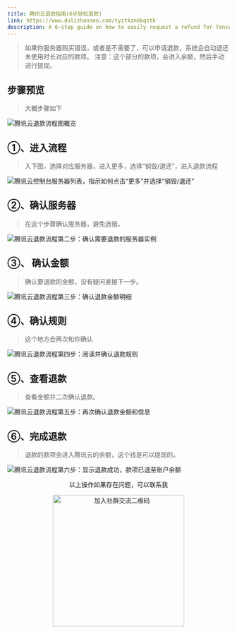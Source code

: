 ```yaml
---
title: 腾讯云退款指南(6步轻松退款)
link: https://www.dulizhanseo.com/tyztkzn6bqstk
description: A 6-step guide on how to easily request a refund for Tencent Cloud servers if purchased by mistake or no longer needed. Covers initiating the refund, confirming server and amount, understanding rules, and checking the refund status. Funds are returned to the account balance for withdrawal.
---
```


> 如果你服务器购买错误，或者是不需要了，可以申请退款，系统会自动退还未使用时长对应的款项。
> 注意：这个部分的款项，会进入余额，然后手动进行提现。

## 步骤预览 

> 大概步骤如下

![腾讯云退款流程图概览](https://cos.files.maozhishi.com/public/attachments/xsj/2023-11-12-1699770009646.png)

## ①、进入流程 

> 入下图，选择对应服务器，进入更多，选择“销毁/退还”，进入退款流程

![腾讯云控制台服务器列表，指示如何点击“更多”并选择“销毁/退还”](https://cos.files.maozhishi.com/public/attachments/xsj/2023-11-12-1699770009647.png)

## ②、确认服务器 

> 在这个步骤确认服务器，避免选错。

![腾讯云退款流程第二步：确认需要退款的服务器实例](https://cos.files.maozhishi.com/public/attachments/xsj/2023-11-12-1699770009650.png)

## ③、 确认金额 

> 确认要退款的金额，没有疑问直接下一步。

![腾讯云退款流程第三步：确认退款金额明细](https://cos.files.maozhishi.com/public/attachments/xsj/2023-11-12-1699770009654.png)

## ④、确认规则 

> 这个地方会再次和你确认

![腾讯云退款流程第四步：阅读并确认退款规则](https://cos.files.maozhishi.com/public/attachments/xsj/2023-11-12-1699770009648.png)

## ⑤、查看退款 

> 查看金额并二次确认退款。

![腾讯云退款流程第五步：再次确认退款金额和信息](https://cos.files.maozhishi.com/public/attachments/xsj/2023-11-12-1699770009649.png)

## ⑥、完成退款 

> 退款的款项会进入腾讯云的余额，这个钱是可以提现的。

![腾讯云退款流程第六步：显示退款成功，款项已退至账户余额](https://cos.files.maozhishi.com/public/attachments/xsj/2023-11-12-1699770009651.png)

<p style="text-align: center;">以上操作如果存在问题，可以联系我</p>
<p style="text-align: center;"><img src="https://cos.files.maozhishi.com/public/attachments/xsj/2023-11-12-1699770009656.png" width="298" alt="加入社群交流二维码" /></p>
